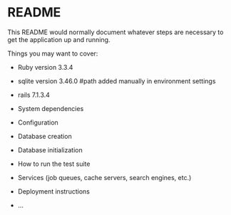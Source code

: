 # README

This README would normally document whatever steps are necessary to get the
application up and running.

Things you may want to cover:

* Ruby version 3.3.4
* sqlite version 3.46.0 #path added manually in environment settings
* rails 7.1.3.4
  
* System dependencies

* Configuration

* Database creation

* Database initialization

* How to run the test suite

* Services (job queues, cache servers, search engines, etc.)

* Deployment instructions

* ...
